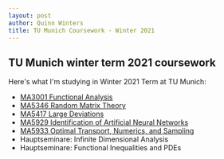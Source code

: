 ```yaml
---
layout: post
author: Quinn Winters
title: TU Munich Coursework - Winter 2021
---
```


## TU Munich winter term 2021 coursework

Here's what I'm studying in Winter 2021 Term at TU Munich: 

* [MA3001 Functional Analysis](https://qwinters.github.io/ma3001-func-analysis)
* [MA5346 Random Matrix Theory](https://qwinters.github.io/ma5346-rmt)
* [MA5417 Large Deviations](https://qwinters.github.io/ma5417-ldp)
* [MA5929 Identification of Artificial Neural Networks](https://qwinters.github.io/ma5929-id-of-ann)
* [MA5933 Optimal Transport, Numerics, and Sampling](https://qwinters.github.io/ma5933-opt-transport)
* Hauptseminare: Infinite Dimensional Analysis
* Hauptseminare: Functional Inequalities and PDEs
